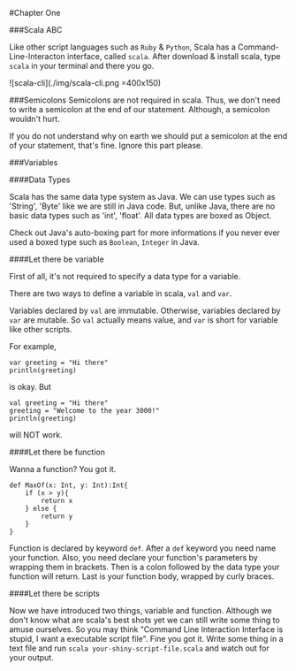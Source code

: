 #Chapter One

###Scala ABC

Like other script languages such as `Ruby` & `Python`, Scala has a Command-Line-Interacton interface, called `scala`. After download & install scala, type `scala` in your terminal and there you go.

![scala-cli](./img/scala-cli.png =400x150)

###Semicolons
Semicolons are not required in scala. Thus, we don't need to write a semicolon at the end of our statement. Although, a semicolon wouldn't hurt.

If you do not understand why on earth we should put a semicolon at the end of your statement, that's fine. Ignore this part please.

###Variables

####Data Types

Scala has the same data type system as Java. We can use types such as 'String', 'Byte' like we are still in Java code. But, unlike Java, there are no basic data types such as 'int', 'float'. All data types are boxed as Object.

Check out Java's auto-boxing part for more informations if you never ever used a boxed type such as `Boolean`, `Integer` in Java.

####Let there be variable

First of all, it's not required to specify a data type for a variable.

There are two ways to define a variable in scala, `val` and `var`.

Variables declared by `val` are immutable. Otherwise, variables declared by `var` are mutable. So `val` actually means value, and `var` is short for variable like other scripts.

For example,

	var greeting = "Hi there"
	println(greeting)

is okay. But

	val greeting = "Hi there"
	greeting = "Welcome to the year 3000!"
	println(greeting)

will NOT work.

####Let there be function

Wanna a function? You got it.

	def MaxOf(x: Int, y: Int):Int{
		if (x > y){
			return x
		} else {
			return y
		}
	}

Function is declared by keyword `def`. After a `def` keyword you need name your function. Also, you need declare your function's parameters by wrapping them in brackets. Then is a colon followed by the data type your function will return. Last is your function body, wrapped by curly braces.

####Let there be scripts

Now we have introduced two things, variable and function. Although we don't know what are scala's best shots yet we can still write some thing to amuse ourselves. So you may think "Command Line Interaction Interface is stupid, I want a executable script file". Fine you got it. Write some thing in a text file and run `scala your-shiny-script-file.scala` and watch out for your output.
